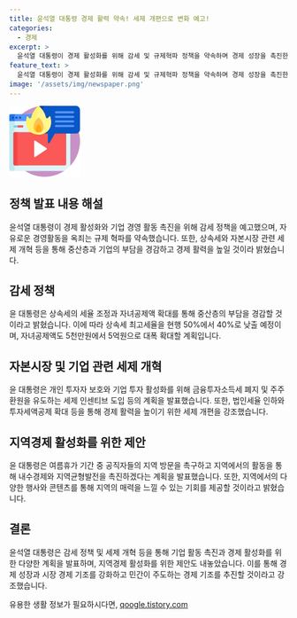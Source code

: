 ```yaml
---
title: 윤석열 대통령 경제 활력 약속! 세제 개편으로 변화 예고!
categories:
  - 경제
excerpt: >
  윤석열 대통령이 경제 활성화를 위해 감세 및 규제혁파 정책을 약속하며 경제 성장을 촉진한다고 밝혔다. 세계 시장에서 기업들이 경쟁할 수 있는 환경 조성과 기업투자를 촉진하기 위한 세제개편안을 발표하여 경제계의 기대를 모았다. 또한, 지역경제와 내수를 활성화하기 위해 여름휴가 기간 중 지역을 방문하는 것을 권장하며, 지역의 매력을 느낄 수 있는 행사와 콘텐츠를 준비하겠다고 밝혔다.
feature_text: >
  윤석열 대통령이 경제 활성화를 위해 감세 및 규제혁파 정책을 약속하며 경제 성장을 촉진한다고 밝혔다. 세계 시장에서 기업들이 경쟁할 수 있는 환경 조성과 기업투자를 촉진하기 위한 세제개편안을 발표하여 경제계의 기대를 모았다. 또한, 지역경제와 내수를 활성화하기 위해 여름휴가 기간 중 지역을 방문하는 것을 권장하며, 지역의 매력을 느낄 수 있는 행사와 콘텐츠를 준비하겠다고 밝혔다.
image: '/assets/img/newspaper.png'
---
```


<p><img src="/assets/img/news.png" alt="rentncar 속보" /></p>

<h2>정책 발표 내용 해설</h2>

<p data-ke-size="size16">윤석열 대통령이 경제 활성화와 기업 경영 활동 촉진을 위해 감세 정책을 예고했으며, 자유로운 경영활동을 옥죄는 규제 혁파를 약속했습니다. 또한, 상속세와 자본시장 관련 세제 개혁 등을 통해 중산층과 기업의 부담을 경감하고 경제 활력을 높일 것이라 밝혔습니다.</p>

<h2>감세 정책</h2>

<p data-ke-size="size16">윤 대통령은 상속세의 세율 조정과 자녀공제액 확대를 통해 중산층의 부담을 경감할 것이라고 밝혔습니다. 이에 따라 상속세 최고세율을 현행 50%에서 40%로 낮출 예정이며, 자녀공제액도 5천만원에서 5억원으로 대폭 확대할 계획입니다.</p>

<h2>자본시장 및 기업 관련 세제 개혁</h2>

<p data-ke-size="size16">윤 대통령은 개인 투자자 보호와 기업 투자 활성화를 위해 금융투자소득세 폐지 및 주주 환원을 유도하는 세제 인센티브 도입 등의 계획을 발표했습니다. 또한, 법인세율 인하와 투자세액공제 확대 등을 통해 경제 활력을 높이기 위한 세제 개편을 강조했습니다.</p>

<h2>지역경제 활성화를 위한 제안</h2>

<p data-ke-size="size16">윤 대통령은 여름휴가 기간 중 공직자들의 지역 방문을 촉구하고 지역에서의 활동을 통해 내수경제와 지역균형발전을 촉진하겠다는 계획을 발표했습니다. 또한, 지역에서의 다양한 행사와 콘텐츠를 통해 지역의 매력을 느낄 수 있는 기회를 제공할 것이라고 밝혔습니다.</p>

<h2>결론</h2>

<p data-ke-size="size16">윤석열 대통령은 감세 정책 및 세제 개혁 등을 통해 기업 활동 촉진과 경제 활성화를 위한 다양한 계획을 발표하며, 지역경제 활성화를 위한 제안도 내놓았습니다. 이를 통해 경제 성장과 시장 경제 기조를 강화하고 민간이 주도하는 경제 기조를 추진할 것이라고 강조했습니다.</p>
유용한 생활 정보가 필요하시다면, <a href="https://qoogle.tistory.com" rel="dofollow">qoogle.tistory.com</a>


